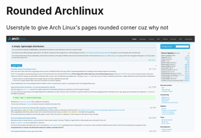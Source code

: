 # Rounded Archlinux
Userstyle to give Arch Linux's pages rounded corner cuz why not

![preview](preview.png)